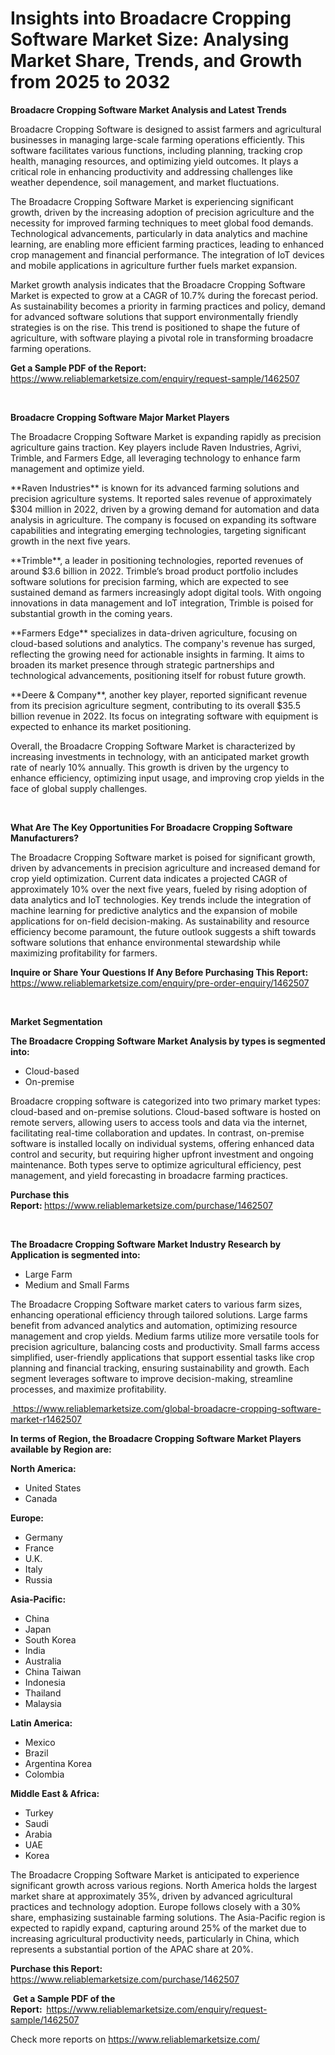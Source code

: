 <p><h1>Insights into Broadacre Cropping Software Market Size: Analysing Market Share, Trends, and Growth from 2025 to 2032</h1></p><p><strong>Broadacre Cropping Software Market Analysis and Latest Trends</strong></p>
<p><p>Broadacre Cropping Software is designed to assist farmers and agricultural businesses in managing large-scale farming operations efficiently. This software facilitates various functions, including planning, tracking crop health, managing resources, and optimizing yield outcomes. It plays a critical role in enhancing productivity and addressing challenges like weather dependence, soil management, and market fluctuations.</p><p>The Broadacre Cropping Software Market is experiencing significant growth, driven by the increasing adoption of precision agriculture and the necessity for improved farming techniques to meet global food demands. Technological advancements, particularly in data analytics and machine learning, are enabling more efficient farming practices, leading to enhanced crop management and financial performance. The integration of IoT devices and mobile applications in agriculture further fuels market expansion.</p><p>Market growth analysis indicates that the Broadacre Cropping Software Market is expected to grow at a CAGR of 10.7% during the forecast period. As sustainability becomes a priority in farming practices and policy, demand for advanced software solutions that support environmentally friendly strategies is on the rise. This trend is positioned to shape the future of agriculture, with software playing a pivotal role in transforming broadacre farming operations.</p></p>
<p><strong>Get a Sample PDF of the Report:&nbsp;</strong> <a href="https://www.reliablemarketsize.com/enquiry/request-sample/1462507?utm_campaign=3226&utm_medium=2&utm_source=Github&utm_content=ia&utm_term=11032025&utm_id=broadacre-cropping-software">https://www.reliablemarketsize.com/enquiry/request-sample/1462507</a></p>
<p>&nbsp;</p>
<p><strong>Broadacre Cropping Software Major Market Players</strong></p>
<p><p>The Broadacre Cropping Software Market is expanding rapidly as precision agriculture gains traction. Key players include Raven Industries, Agrivi, Trimble, and Farmers Edge, all leveraging technology to enhance farm management and optimize yield.</p><p>**Raven Industries** is known for its advanced farming solutions and precision agriculture systems. It reported sales revenue of approximately $304 million in 2022, driven by a growing demand for automation and data analysis in agriculture. The company is focused on expanding its software capabilities and integrating emerging technologies, targeting significant growth in the next five years.</p><p>**Trimble**, a leader in positioning technologies, reported revenues of around $3.6 billion in 2022. Trimble’s broad product portfolio includes software solutions for precision farming, which are expected to see sustained demand as farmers increasingly adopt digital tools. With ongoing innovations in data management and IoT integration, Trimble is poised for substantial growth in the coming years.</p><p>**Farmers Edge** specializes in data-driven agriculture, focusing on cloud-based solutions and analytics. The company's revenue has surged, reflecting the growing need for actionable insights in farming. It aims to broaden its market presence through strategic partnerships and technological advancements, positioning itself for robust future growth.</p><p>**Deere & Company**, another key player, reported significant revenue from its precision agriculture segment, contributing to its overall $35.5 billion revenue in 2022. Its focus on integrating software with equipment is expected to enhance its market positioning.</p><p>Overall, the Broadacre Cropping Software Market is characterized by increasing investments in technology, with an anticipated market growth rate of nearly 10% annually. This growth is driven by the urgency to enhance efficiency, optimizing input usage, and improving crop yields in the face of global supply challenges.</p></p>
<p>&nbsp;</p>
<p><strong>What Are The Key Opportunities For Broadacre Cropping Software Manufacturers?</strong></p>
<p><p>The Broadacre Cropping Software market is poised for significant growth, driven by advancements in precision agriculture and increased demand for crop yield optimization. Current data indicates a projected CAGR of approximately 10% over the next five years, fueled by rising adoption of data analytics and IoT technologies. Key trends include the integration of machine learning for predictive analytics and the expansion of mobile applications for on-field decision-making. As sustainability and resource efficiency become paramount, the future outlook suggests a shift towards software solutions that enhance environmental stewardship while maximizing profitability for farmers.</p></p>
<p><strong>Inquire or Share Your Questions If Any Before Purchasing This Report:</strong> <a href="https://www.reliablemarketsize.com/enquiry/pre-order-enquiry/1462507?utm_campaign=3226&utm_medium=2&utm_source=Github&utm_content=ia&utm_term=11032025&utm_id=broadacre-cropping-software">https://www.reliablemarketsize.com/enquiry/pre-order-enquiry/1462507</a></p>
<p>&nbsp;</p>
<p><strong>Market Segmentation</strong></p>
<p><strong>The Broadacre Cropping Software Market Analysis by types is segmented into:</strong></p>
<p><ul><li>Cloud-based</li><li>On-premise</li></ul></p>
<p><p>Broadacre cropping software is categorized into two primary market types: cloud-based and on-premise solutions. Cloud-based software is hosted on remote servers, allowing users to access tools and data via the internet, facilitating real-time collaboration and updates. In contrast, on-premise software is installed locally on individual systems, offering enhanced data control and security, but requiring higher upfront investment and ongoing maintenance. Both types serve to optimize agricultural efficiency, pest management, and yield forecasting in broadacre farming practices.</p></p>
<p><strong>Purchase this Report:&nbsp;</strong><a href="https://www.reliablemarketsize.com/purchase/1462507?utm_campaign=3226&utm_medium=2&utm_source=Github&utm_content=ia&utm_term=11032025&utm_id=broadacre-cropping-software">https://www.reliablemarketsize.com/purchase/1462507</a></p>
<p>&nbsp;</p>
<p><strong>The Broadacre Cropping Software Market Industry Research by Application is segmented into:</strong></p>
<p><ul><li>Large Farm</li><li>Medium and Small Farms</li></ul></p>
<p><p>The Broadacre Cropping Software market caters to various farm sizes, enhancing operational efficiency through tailored solutions. Large farms benefit from advanced analytics and automation, optimizing resource management and crop yields. Medium farms utilize more versatile tools for precision agriculture, balancing costs and productivity. Small farms access simplified, user-friendly applications that support essential tasks like crop planning and financial tracking, ensuring sustainability and growth. Each segment leverages software to improve decision-making, streamline processes, and maximize profitability.</p></p>
<p><a href="https://www.reliablemarketsize.com/global-broadacre-cropping-software-market-r1462507?utm_campaign=3226&utm_medium=2&utm_source=Github&utm_content=ia&utm_term=11032025&utm_id=broadacre-cropping-software">&nbsp;https://www.reliablemarketsize.com/global-broadacre-cropping-software-market-r1462507</a></p>
<p><strong>In terms of Region, the Broadacre Cropping Software Market Players available by Region are:</strong></p>
<p>
    <p> <strong> North America: </strong>
        <ul>
            <li>United States</li>
            <li>Canada</li>
        </ul>
        </p> 
    <p> <strong> Europe: </strong>
        <ul>
            <li>Germany</li>
            <li>France</li>
            <li>U.K.</li>
            <li>Italy</li>
            <li>Russia</li>
        </ul>
        </p> 
    <p> <strong> Asia-Pacific: </strong>
        <ul>
            <li>China</li>
            <li>Japan</li>
            <li>South Korea</li>
            <li>India</li>
            <li>Australia</li>
            <li>China Taiwan</li>
            <li>Indonesia</li>
            <li>Thailand</li>
            <li>Malaysia</li>
        </ul>
        </p> 
    <p> <strong> Latin America: </strong>
        <ul>
            <li>Mexico</li>
            <li>Brazil</li>
            <li>Argentina Korea</li>
            <li>Colombia</li>
        </ul>
        </p> 
    <p> <strong> Middle East & Africa: </strong>
        <ul>
            <li>Turkey</li>
            <li>Saudi</li>
            <li>Arabia</li>
            <li>UAE</li>
            <li>Korea</li>
        </ul>
    </p>
    </p>
<p><p>The Broadacre Cropping Software Market is anticipated to experience significant growth across various regions. North America holds the largest market share at approximately 35%, driven by advanced agricultural practices and technology adoption. Europe follows closely with a 30% share, emphasizing sustainable farming solutions. The Asia-Pacific region is expected to rapidly expand, capturing around 25% of the market due to increasing agricultural productivity needs, particularly in China, which represents a substantial portion of the APAC share at 20%.</p></p>
<p><strong>Purchase this Report: </strong><a href="https://www.reliablemarketsize.com/purchase/1462507?utm_campaign=3226&utm_medium=2&utm_source=Github&utm_content=ia&utm_term=11032025&utm_id=broadacre-cropping-software">https://www.reliablemarketsize.com/purchase/1462507</a></p>
<p>&nbsp;<strong>Get a Sample PDF of the Report:&nbsp;&nbsp;</strong><a href="https://www.reliablemarketsize.com/enquiry/request-sample/1462507?utm_campaign=3226&utm_medium=2&utm_source=Github&utm_content=ia&utm_term=11032025&utm_id=broadacre-cropping-software">https://www.reliablemarketsize.com/enquiry/request-sample/1462507</a></p>
<p><strong></strong></p>
<p>Check more reports on <a href="https://www.reliablemarketsize.com/?utm_campaign=3226&utm_medium=2&utm_source=Github&utm_content=ia&utm_term=11032025&utm_id=broadacre-cropping-software">https://www.reliablemarketsize.com/</a></p>